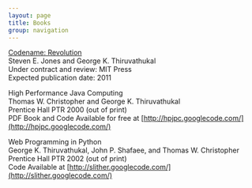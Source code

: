 ```yaml
---
layout: page
title: Books
group: navigation
---
```


[Codename: Revolution](http://stevenejones.org/Site/Codename_Revolution.html)  
 Steven E. Jones and George K. Thiruvathukal  
 Under contract and review: MIT Press  
 Expected publication date: 2011  

High Performance Java Computing  
 Thomas W. Christopher and George K. Thiruvathukal  
 Prentice Hall PTR 2000 (out of print)  
 PDF Book and Code Available for free at
[http://hpjpc.googlecode.com/](http://hpjpc.googlecode.com/)

Web Programming in Python  
 George K. Thiruvathukal, John P. Shafaee, and Thomas W. Christopher  
 Prentice Hall PTR 2002 (out of print)  
 Code Available at
[http://slither.googlecode.com/](http://slither.googlecode.com/)
